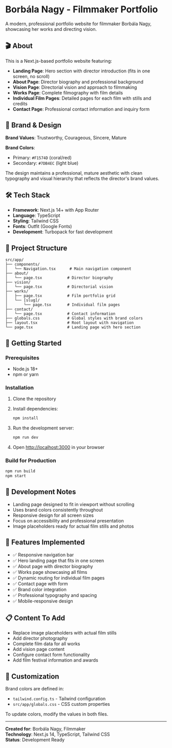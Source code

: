 # Borbála Nagy - Filmmaker Portfolio

A modern, professional portfolio website for filmmaker Borbála Nagy, showcasing her works and directing vision.

## 🎬 About

This is a Next.js-based portfolio website featuring:

- **Landing Page**: Hero section with director introduction (fits in one screen, no scroll)
- **About Page**: Director biography and professional background
- **Vision Page**: Directorial vision and approach to filmmaking
- **Works Page**: Complete filmography with film details
- **Individual Film Pages**: Detailed pages for each film with stills and credits
- **Contact Page**: Professional contact information and inquiry form

## 🎨 Brand & Design

**Brand Values**: Trustworthy, Courageous, Sincere, Mature

**Brand Colors**:
- Primary: `#F1574D` (coral/red)
- Secondary: `#7DB4EC` (light blue)

The design maintains a professional, mature aesthetic with clean typography and visual hierarchy that reflects the director's brand values.

## 🛠 Tech Stack

- **Framework**: Next.js 14+ with App Router
- **Language**: TypeScript
- **Styling**: Tailwind CSS
- **Fonts**: Outfit (Google Fonts)
- **Development**: Turbopack for fast development

## 📁 Project Structure

```
src/app/
├── components/
│   └── Navigation.tsx      # Main navigation component
├── about/
│   └── page.tsx           # Director biography
├── vision/
│   └── page.tsx           # Directorial vision
├── works/
│   ├── page.tsx           # Film portfolio grid
│   └── [slug]/
│       └── page.tsx       # Individual film pages
├── contact/
│   └── page.tsx           # Contact information
├── globals.css            # Global styles with brand colors
├── layout.tsx             # Root layout with navigation
└── page.tsx               # Landing page with hero section
```

## 🚀 Getting Started

### Prerequisites

- Node.js 18+ 
- npm or yarn

### Installation

1. Clone the repository
2. Install dependencies:
   ```bash
   npm install
   ```

3. Run the development server:
   ```bash
   npm run dev
   ```

4. Open [http://localhost:3000](http://localhost:3000) in your browser

### Build for Production

```bash
npm run build
npm start
```

## 📝 Development Notes

- Landing page designed to fit in viewport without scrolling
- Uses brand colors consistently throughout
- Responsive design for all screen sizes
- Focus on accessibility and professional presentation
- Image placeholders ready for actual film stills and photos

## 🎯 Features Implemented

- ✅ Responsive navigation bar
- ✅ Hero landing page that fits in one screen
- ✅ About page with director biography
- ✅ Works page showcasing all films
- ✅ Dynamic routing for individual film pages
- ✅ Contact page with form
- ✅ Brand color integration
- ✅ Professional typography and spacing
- ✅ Mobile-responsive design

## 📋 Content To Add

- Replace image placeholders with actual film stills
- Add director photography
- Complete film data for all works
- Add vision page content
- Configure contact form functionality
- Add film festival information and awards

## 🎨 Customization

Brand colors are defined in:
- `tailwind.config.ts` - Tailwind configuration
- `src/app/globals.css` - CSS custom properties

To update colors, modify the values in both files.

---

**Created for**: Borbála Nagy, Filmmaker  
**Technology**: Next.js 14, TypeScript, Tailwind CSS  
**Status**: Development Ready
